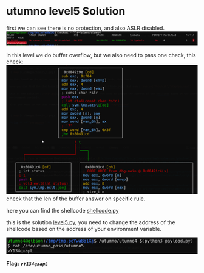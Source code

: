 # utumno level5 Solution

first we can see there is no protection, and also ASLR disabled.
![image](./images/level5_1.png)

in this level we do buffer overflow, but we also need to pass one check, this check:
![image](./images/level5_2.png)
check that the len of the buffer answer on specific rule.

here you can find the shellcode [shellcode.py](./general/shellcode.py)

this is the solution [level5.py](./scripts/level5/level5.py), you need to change the address of the shellcode based on the address of your environment variable.

![image](./images/level5_3.png)

**Flag:** ***`vY134qxapL`*** 
